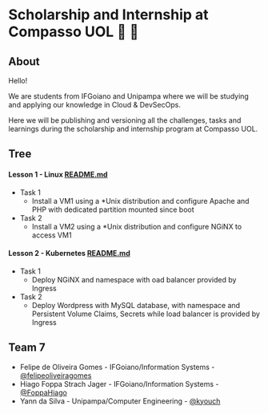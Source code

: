 Scholarship and Internship at Compasso UOL :book: :rocket:
==========================================================

About
-----

Hello!

We are students from IFGoiano and Unipampa where we will be studying and applying our knowledge in Cloud & DevSecOps.

Here we will be publishing and versioning all the challenges, tasks and learnings during the scholarship and internship program at Compasso UOL.

Tree
----

#### Lesson 1 - Linux [README.md](https://github.com/kyouch/estagio-compasso/tree/main/Exerc%C3%ADcio%201)
  * Task 1
    * Install a VM1 using a *Unix distribution and configure Apache and PHP with dedicated partition mounted since boot
  * Task 2
    * Install a VM2 using a *Unix distribution and configure NGiNX to access VM1

#### Lesson 2 - Kubernetes [README.md](https://github.com/kyouch/estagio-compasso/tree/main/Exerc%C3%ADcio%202)
  * Task 1
    * Deploy NGiNX and namespace with oad balancer provided by Ingress
  * Task 2
    * Deploy Wordpress with MySQL database, with namespace and Persistent Volume Claims, Secrets while load balancer is provided by Ingress

Team 7
------

* Felipe de Oliveira Gomes - IFGoiano/Information Systems - [@felipeoliveiragomes](https://github.com/felipeoliveiragomes)
* Hiago Foppa Strach Jager - IFGoiano/Information Systems - [@FoppaHiago](https://github.com/FoppaHiago)
* Yann da Silva - Unipampa/Computer Engineering - [@kyouch](https://github.com/kyouch)
